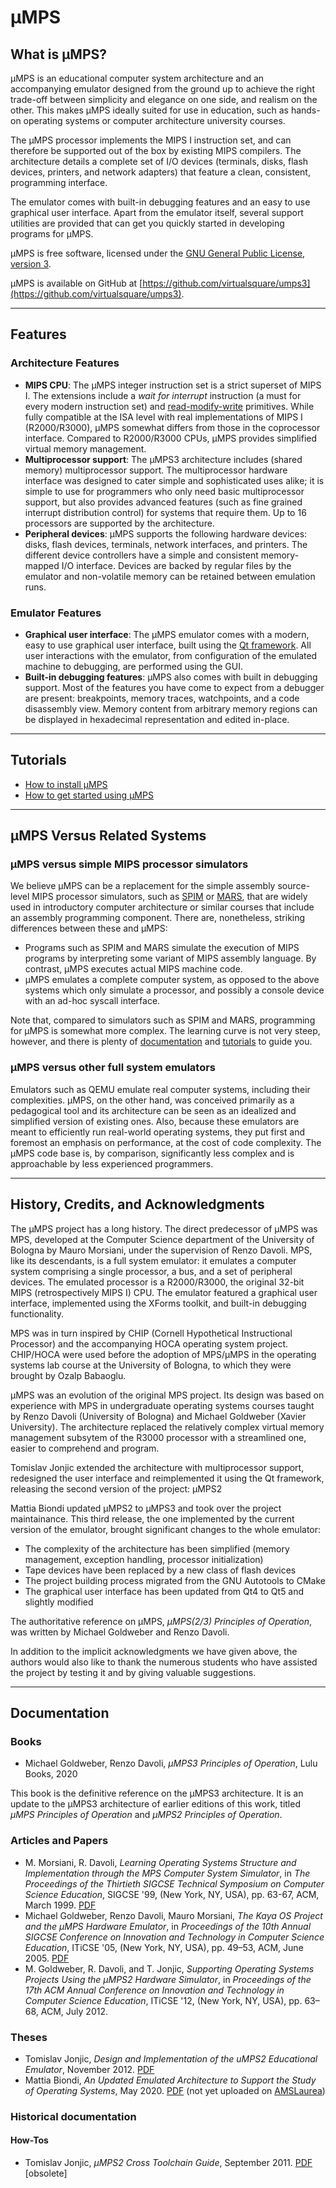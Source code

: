 # µMPS

## What is µMPS?

µMPS is an educational computer system architecture and an accompanying emulator designed from the ground up to achieve the right trade-off between simplicity and elegance on one side, and realism on the other.
This makes µMPS ideally suited for use in education, such as hands-on operating systems or computer architecture university courses.

The µMPS processor implements the MIPS I instruction set, and can therefore be supported out of the box by existing MIPS compilers.
The architecture details a complete set of I/O devices (terminals, disks, flash devices, printers, and network adapters) that feature a clean, consistent, programming interface.

The emulator comes with built-in debugging features and an easy to use graphical user interface.
Apart from the emulator itself, several support utilities are provided that can get you quickly started in developing programs for µMPS.

µMPS is free software, licensed under the [GNU General Public License, version 3](https://www.gnu.org/licenses/gpl-3.0.html).

µMPS is available on GitHub at [https://github.com/virtualsquare/umps3](https://github.com/virtualsquare/umps3).

---

## Features

### Architecture Features

- **MIPS CPU**:
The µMPS integer instruction set is a strict superset of MIPS I.
The extensions include a *wait for interrupt* instruction (a must for every modern instruction set) and [read-modify-write](https://en.wikipedia.org/wiki/Read-modify-write) primitives.
While fully compatible at the ISA level with real implementations of MIPS I (R2000/R3000), µMPS somewhat differs from those in the coprocessor interface. Compared to R2000/R3000 CPUs, µMPS provides simplified virtual memory management.
- **Multiprocessor support**:
The µMPS3 architecture includes (shared memory) multiprocessor support.
The multiprocessor hardware interface was designed to cater simple and sophisticated uses alike; it is simple to use for programmers who only need basic multiprocessor support, but also provides advanced features (such as fine grained interrupt distribution control) for systems that require them.
Up to 16 processors are supported by the architecture.
- **Peripheral devices**:
µMPS supports the following hardware devices: disks, flash devices, terminals, network interfaces, and printers.
The different device controllers have a simple and consistent memory-mapped I/O interface.
Devices are backed by regular files by the emulator and non-volatile memory can be retained between emulation runs.

### Emulator Features

- **Graphical user interface**:
The µMPS emulator comes with a modern, easy to use graphical user interface, built using the [Qt framework](https://www.qt.io/).
All user interactions with the emulator, from configuration of the emulated machine to debugging, are performed using the GUI.
- **Built-in debugging features**:
µMPS also comes with built in debugging support.
Most of the features you have come to expect from a debugger are present: breakpoints, memory traces, watchpoints, and a code disassembly view.
Memory content from arbitrary memory regions can be displayed in hexadecimal representation and edited in-place.

---

## Tutorials

- [How to install µMPS](tutorials/umps/installation.md)
- [How to get started using µMPS](tutorials/umps/getting_started.md)

---

## µMPS Versus Related Systems

### µMPS versus simple MIPS processor simulators

We believe µMPS can be a replacement for the simple assembly source-level MIPS processor simulators, such as [SPIM](http://spimsimulator.sourceforge.net/) or [MARS](https://courses.missouristate.edu/KenVollmar/MARS/), that are widely used in introductory computer architecture or similar courses that include an assembly programming component.
There are, nonetheless, striking differences between these and µMPS:

- Programs such as SPIM and MARS simulate the execution of MIPS programs by interpreting some variant of MIPS assembly language. By contrast, µMPS executes actual MIPS machine code.
- µMPS emulates a complete computer system, as opposed to the above systems which only simulate a processor, and possibly a console device with an ad-hoc syscall interface.

Note that, compared to simulators such as SPIM and MARS, programming for µMPS is somewhat more complex.
The learning curve is not very steep, however, and there is plenty of [documentation](#Documentation) and [tutorials](#Tutorials) to guide you.

### µMPS versus other full system emulators

Emulators such as QEMU emulate real computer systems, including their complexities.
µMPS, on the other hand, was conceived primarily as a pedagogical tool and its architecture can be seen as an idealized and simplified version of existing ones.
Also, because these emulators are meant to efficiently run real-world operating systems, they put first and foremost an emphasis on performance, at the cost of code complexity.
The µMPS code base is, by comparison, significantly less complex and is approachable by less experienced programmers.

---

## History, Credits, and Acknowledgments

The µMPS project has a long history.
The direct predecessor of µMPS was MPS, developed at the Computer Science department of the University of Bologna by Mauro Morsiani, under the supervision of Renzo Davoli.
MPS, like its descendants, is a full system emulator: it emulates a computer system comprising a single processor, a bus, and a set of peripheral devices. The emulated processor is a R2000/R3000, the original 32-bit MIPS (retrospectively MIPS I) CPU.
The emulator featured a graphical user interface, implemented using the XForms toolkit, and built-in debugging functionality.

MPS was in turn inspired by CHIP (Cornell Hypothetical Instructional Processor) and the accompanying HOCA operating system project.
CHIP/HOCA were used before the adoption of MPS/µMPS in the operating systems lab course at the University of Bologna, to which they were brought by Ozalp Babaoglu.

µMPS was an evolution of the original MPS project.
Its design was based on experience with MPS in undergraduate operating systems courses taught by Renzo Davoli (University of Bologna) and Michael Goldweber (Xavier University).
The architecture replaced the relatively complex virtual memory management subsytem of the R3000 processor with a streamlined one, easier to comprehend and program.

Tomislav Jonjic extended the architecture with multiprocessor support, redesigned the user interface and reimplemented it using the Qt framework, releasing the second version of the project: µMPS2

Mattia Biondi updated µMPS2 to µMPS3 and took over the project maintainance.
This third release, the one implemented by the current version of the emulator, brought significant changes to the whole emulator:

- The complexity of the architecture has been simplified (memory management, exception handling, processor initialization)
- Tape devices have been replaced by a new class of flash devices
- The project building process migrated from the GNU Autotools to CMake
- The graphical user interface has been updated from Qt4 to Qt5 and slightly modified

The authoritative reference on µMPS, *µMPS(2/3) Principles of Operation*, was written by Michael Goldweber and Renzo Davoli.

In addition to the implicit acknowledgments we have given above, the authors would also like to thank the numerous students who have assisted the project by testing it and by giving valuable suggestions.

---

## Documentation

### Books

- Michael Goldweber, Renzo Davoli, *µMPS3 Principles of Operation*, Lulu Books, 2020

This book is the definitive reference on the µMPS3 architecture.
It is an update to the µMPS3 architecture of earlier editions of this work, titled *µMPS Principles of Operation* and *µMPS2 Principles of Operation*.

### Articles and Papers

- M. Morsiani, R. Davoli, *Learning Operating Systems Structure and Implementation through the MPS Computer System Simulator*, in *The Proceedings of the Thirtieth SIGCSE Technical Symposium on Computer Science Education*, SIGCSE '99, (New York, NY, USA), pp. 63-67, ACM, March 1999. [PDF](http://mps.sourceforge.net/pdf/MPSpaper.pdf)
- Michael Goldweber, Renzo Davoli, Mauro Morsiani, *The Kaya OS Project and the µMPS Hardware Emulator*, in *Proceedings of the 10th Annual SIGCSE Conference on Innovation and Technology in Computer Science Education*, ITiCSE '05, (New York, NY, USA), pp. 49–53, ACM, June 2005. [PDF](http://mps.sourceforge.net/pdf/uMPSpaper.pdf)
- M. Goldweber, R. Davoli, and T. Jonjic,	*Supporting Operating Systems Projects Using the µMPS2 Hardware Simulator*,	in *Proceedings of the 17th ACM Annual Conference on Innovation and Technology in Computer Science Education*, ITiCSE '12, (New York, NY, USA), pp. 63–68, ACM, July 2012.

### Theses

- Tomislav Jonjic, *Design and Implementation of the uMPS2 Educational Emulator*, November 2012. [PDF](https://amslaurea.unibo.it/4472/1/jonjic_tomislav_tesi.pdf)
- Mattia Biondi, *An Updated Emulated Architecture to Support the Study of Operating Systems*, May 2020. [PDF](https://raw.githubusercontent.com/mattiabiondi/baccalaureus/master/thesis/biondi_mattia_tesi.pdf) (not yet uploaded on [AMSLaurea](https://amslaurea.unibo.it/))

### Historical documentation

#### How-Tos

- Tomislav Jonjic, *µMPS2 Cross Toolchain Guide*, September 2011. [PDF](http://mps.sourceforge.net/pdf/umps-cross-toolchain-guide.pdf) [obsolete]
